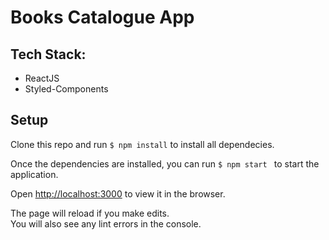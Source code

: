 # Books Catalogue App

## Tech Stack:
- ReactJS
- Styled-Components


## Setup

Clone this repo and run ``` $ npm install ``` to install all dependecies. 

Once the dependencies are installed, you can run ```$ npm start ```  to start the application.

Open [http://localhost:3000](http://localhost:3000) to view it in the browser.

The page will reload if you make edits.\
You will also see any lint errors in the console.
